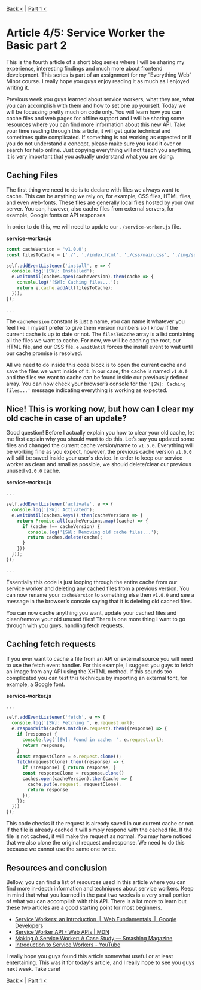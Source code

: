 [Back <](../README.md) | [Part 1 <](./article-3.md)

# Article 4/5: Service Worker the Basic part 2

This is the fourth article of a short blog series where I will be sharing my experience, interesting findings and much more about frontend development. This series is part of an assignment for my “Everything Web” Minor course. I really hope you guys enjoy reading it as much as I enjoyed writing it.

Previous week you guys learned about service workers, what they are, what you can accomplish with them and how to set one up yourself. Today we will be focussing pretty much on code only. You will learn how you can cache files and web pages for offline support and I will be sharing some resources where you can find more information about this new API. Take your time reading through this article, it will get quite technical and sometimes quite complicated. If something is not working as expected or if you do not understand a concept, please make sure you read it over or search for help online. Just copying everything will not teach you anything, it is very important that you actually understand what you are doing.

## Caching Files

The first thing we need to do is to declare with files we always want to cache. This can be anything we rely on, for example, CSS files, HTML files, and even web-fonts. These files are generally local files hosted by your own server. You can, however, also cache files from external servers, for example, Google fonts or API responses.

In order to do this, we will need to update our `./service-worker.js` file.

**service-worker.js**

```javascript
const cacheVersion = 'v1.0.0';
const filesToCache = ['./', './index.html', './css/main.css', './img/some-image.png'];

self.addEventListener('install', e => {
  console.log('[SW]: Installed');
  e.waitUntil(caches.open(cacheVersion).then(cache => {
    console.log('[SW]: Caching files...');
    return e.cache.addAll(filesToCache);
  }));
});

...
```

The `cacheVersion` constant is just a name, you can name it whatever you feel like. I myself prefer to give them version numbers so I know if the current cache is up to date or not. The `filesToCache` array is a list containing all the files we want to cache. For now, we will be caching the root, our HTML file, and our CSS file. `e.waitUntil` forces the install event to wait until our cache promise is resolved.

All we need to do inside this code block is to open the current cache and save the files we want inside of it. In our case, the cache is named `v1.0.0` and the files we want to cache can be found inside our previously defined array. You can now check your browser’s console for the `'[SW]: Caching files...'` message indicating everything is working as expected.

## Nice! This is working now, but how can I clear my old cache in case of an update?

Good question! Before I actually explain you how to clear your old cache, let me first explain why you should want to do this. Let’s say you updated some files and changed the current cache version/name to `v1.5.0`. Everything will be working fine as you expect, however, the previous cache version `v1.0.0` will still be saved inside your user's device. In order to keep our service worker as clean and small as possible, we should delete/clear our previous unused `v1.0.0` cache.

**service-worker.js**

```javascript
...

self.addEventListener('activate', e => {
  console.log('[SW]: Activated');
  e.waitUntil(caches.keys().then(cacheVersions => {
    return Promise.all(cacheVersions.map((cache) => {
      if (cache !== cacheVersion) {
        console.log('[SW]: Removing old cache files...');
        return caches.delete(cache);
      }
    }))
  }));
});

...
```

Essentially this code is just looping through the entire cache from our service worker and deleting any cached files from a previous version. You can now rename your `cacheVersion` to something else then `v1.0.0` and see a message in the browser’s console saying that it is deleting old cached files.

You can now cache anything you want, update your cached files and clean/remove your old unused files! There is one more thing I want to go through with you guys, handling fetch requests.

## Caching fetch requests

If you ever want to cache a file from an API or external source you will need to use the fetch event handler. For this example, I suggest you guys to fetch an image from any API using the XHTML method. If this sounds too complicated you can test this technique by importing an external font, for example, a Google font.

**service-worker.js**

```javascript
...

self.addEventListener('fetch', e => {
  console.log('[SW]: Fetching ', e.request.url);
  e.respondWith(caches.match(e.request).then((response) => {
    if (response) {
      console.log('[SW]: Found in cache: ', e.request.url);
      return response;
    }
    const requestClone = e.request.clone();
    fetch(requestClone).then((response) => {
      if (!response) { return response; }
      const responseClone = response.clone()
      caches.open(cacheVersion).then(cache => {
        cache.put(e.request, requestClone);
        return response
      });
    });
  }))
});
```

This code checks if the request is already saved in our current cache or not. If the file is already cached it will simply respond with the cached file. If the file is not cached, it will make the request as normal. You may have noticed that we also clone the original request and response. We need to do this because we cannot use the same one twice.

## Resources and conclusion

Bellow, you can find a list of resources used in this article where you can find more in-depth information and techniques about service workers. Keep in mind that what you learned in the past two weeks is a very small portion of what you can accomplish with this API. There is a lot more to learn but these two articles are a good starting point for most beginners.

- [Service Workers: an Introduction  |  Web Fundamentals  |  Google Developers](https://developers.google.com/web/fundamentals/primers/service-workers/)
- [Service Worker API - Web APIs | MDN](https://developer.mozilla.org/en-US/docs/Web/API/Service_Worker_API)
- [Making A Service Worker: A Case Study — Smashing Magazine](https://www.smashingmagazine.com/2016/02/making-a-service-worker/)
- [Introduction to Service Workers - YouTube](https://www.youtube.com/watch?v=jVfXiv03y5c)

I really hope you guys found this article somewhat useful or at least entertaining. This was it for today's article, and I really hope to see you guys next week. Take care!

[Back <](../README.md) | [Part 1 <](./article-3.md)
